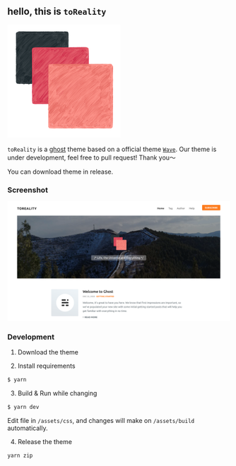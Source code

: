 ## hello, this is `toReality`

![](./pics/logo_256x256.png)

`toReality` is a [ghost](https://github.com/TryGhost/Ghost) theme based on a official theme [`Wave`](https://github.com/TryGhost/Wave). Our theme is under development, feel free to pull request! Thank you～

You can download theme in release.

### Screenshot

![](./pics/main.png)

### Development

1. Download the theme

2. Install requirements

```bash
$ yarn
```


3. Build & Run while changing

```bash
$ yarn dev
```

Edit file in `/assets/css`, and changes will make on `/assets/build` automatically.

4. Release the theme

```bash
yarn zip
```
